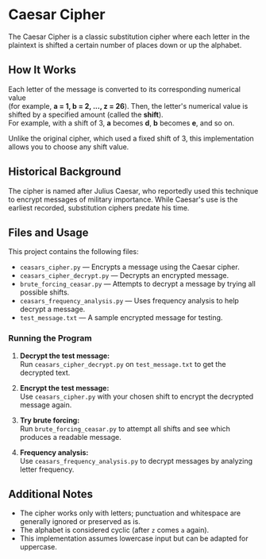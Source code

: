 # Caesar Cipher

The Caesar Cipher is a classic substitution cipher where each letter in the plaintext is shifted a certain number of places down or up the alphabet.

## How It Works

Each letter of the message is converted to its corresponding numerical value  
(for example, **a = 1, b = 2, ..., z = 26**). Then, the letter's numerical value is shifted by a specified amount (called the **shift**).  
For example, with a shift of 3, **a** becomes **d**, **b** becomes **e**, and so on.

Unlike the original cipher, which used a fixed shift of 3, this implementation allows you to choose any shift value.

## Historical Background

The cipher is named after Julius Caesar, who reportedly used this technique to encrypt messages of military importance. While Caesar's use is the earliest recorded, substitution ciphers predate his time.

## Files and Usage

This project contains the following files:

- `ceasars_cipher.py` — Encrypts a message using the Caesar cipher.
- `ceasars_cipher_decrypt.py` — Decrypts an encrypted message.
- `brute_forcing_ceasar.py` — Attempts to decrypt a message by trying all possible shifts.
- `ceasars_frequency_analysis.py` — Uses frequency analysis to help decrypt a message.
- `test_message.txt` — A sample encrypted message for testing.

### Running the Program

1. **Decrypt the test message:**  
   Run `ceasars_cipher_decrypt.py` on `test_message.txt` to get the decrypted text.

2. **Encrypt the test message:**  
   Use `ceasars_cipher.py` with your chosen shift to encrypt the decrypted message again.

3. **Try brute forcing:**  
   Run `brute_forcing_ceasar.py` to attempt all shifts and see which produces a readable message.

4. **Frequency analysis:**  
   Use `ceasars_frequency_analysis.py` to decrypt messages by analyzing letter frequency.

## Additional Notes

- The cipher works only with letters; punctuation and whitespace are generally ignored or preserved as is.
- The alphabet is considered cyclic (after `z` comes `a` again).
- This implementation assumes lowercase input but can be adapted for uppercase.
